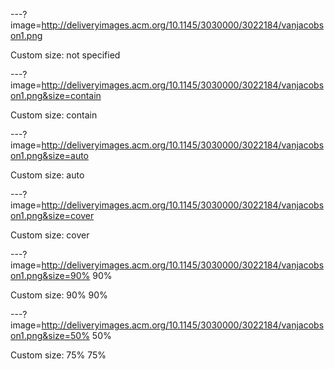 ---?image=http://deliveryimages.acm.org/10.1145/3030000/3022184/vanjacobson1.png

Custom size: not specified


---?image=http://deliveryimages.acm.org/10.1145/3030000/3022184/vanjacobson1.png&size=contain

Custom size: contain

---?image=http://deliveryimages.acm.org/10.1145/3030000/3022184/vanjacobson1.png&size=auto

Custom size: auto

---?image=http://deliveryimages.acm.org/10.1145/3030000/3022184/vanjacobson1.png&size=cover

Custom size: cover

---?image=http://deliveryimages.acm.org/10.1145/3030000/3022184/vanjacobson1.png&size=90% 90%

Custom size: 90% 90%

---?image=http://deliveryimages.acm.org/10.1145/3030000/3022184/vanjacobson1.png&size=50% 50%

Custom size: 75% 75%
